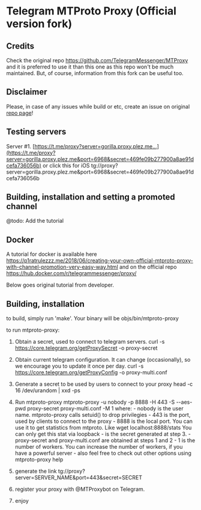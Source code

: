 # Telegram MTProto Proxy (Official version fork)

## Credits

Check the original repo https://github.com/TelegramMessenger/MTProxy and it is preferred to use it than this one as this repo won't be much maintained.
But, of course, information from this fork can be useful too.

## Disclaimer

Please, in case of any issues while build or etc, create an issue on original [repo page](https://github.com/TelegramMessenger/MTProxy)! 

## Testing servers

Server #1. [https://t.me/proxy?server=gorilla.proxy.plez.me...](https://t.me/proxy?server=gorilla.proxy.plez.me&port=6968&secret=469fe09b277900a8ae91dcefa736056b) or click this for iOS tg://proxy?server=gorilla.proxy.plez.me&port=6968&secret=469fe09b277900a8ae91dcefa736056b

## Building, installation and setting a promoted channel

@todo: Add the tutorial

## Docker

A tutorial for docker is available here https://p1ratrulezzz.me/2018/06/creating-your-own-official-mtproto-proxy-with-channel-promotion-very-easy-way.html and on the official repo https://hub.docker.com/r/telegrammessenger/proxy/

Below goes original tutorial from developer.

## Building, installation

to build, simply run 'make'. Your binary will be objs/bin/mtproto-proxy

to run mtproto-proxy:
  1. Obtain a secret, used to connect to telegram servers. 
  curl -s https://core.telegram.org/getProxySecret -o proxy-secret

  2. Obtain current telegram configuration. It can change (occasionally), so we encourage you to update it once per day.
  curl -s https://core.telegram.org/getProxyConfig -o proxy-multi.conf

  3. Generate a secret to be used by users to connect to your proxy
  head -c 16 /dev/urandom | xxd -ps

  4. Run mtproto-proxy
        mtproto-proxy -u nobody -p 8888 -H 443 -S <secret> --aes-pwd proxy-secret proxy-multi.conf -M 1
  where:
          - nobody is the user name. mtproto-proxy calls setuid() to drop privilegies
          - 443 is the port, used by clients to connect to the proxy
          - 8888 is the local port. You can use it to get statistics from mtproto. Like wget localhost:8888/stats
            You can only get this stat via loopback
          - <secret> is the secret generated at step 3. 
          - proxy-secret and proxy-multi.conf are obtained at steps 1 and 2
          - 1 is the number of workers. You can increase the number of workers, if you have a powerful server
          - also feel free to check out other options using mtproto-proxy help 
             

  5. generate the  link tg://proxy?server=SERVER_NAME&port=443&secret=SECRET

  6.  register your proxy with @MTProxybot on Telegram.

  7. enjoy
